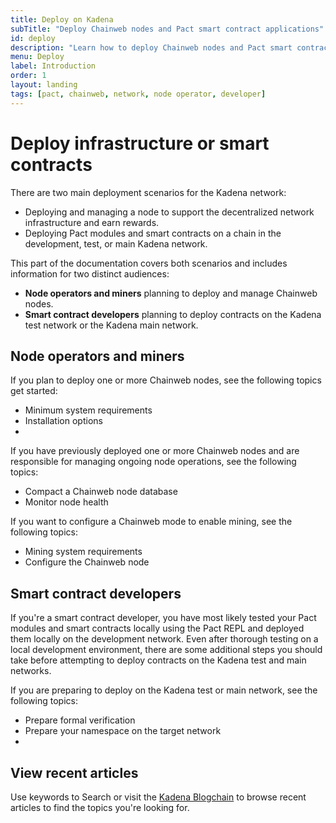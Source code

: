 ```yaml
---
title: Deploy on Kadena
subTitle: "Deploy Chainweb nodes and Pact smart contract applications"
id: deploy
description: "Learn how to deploy Chainweb nodes and Pact smart contract applications on the Kadena network."
menu: Deploy
label: Introduction
order: 1
layout: landing
tags: [pact, chainweb, network, node operator, developer]
---
```


# Deploy infrastructure or smart contracts

There are two main deployment scenarios for the Kadena network:

- Deploying and managing a node to support the decentralized network infrastructure and earn rewards.
- Deploying Pact modules and smart contracts on a chain in the development, test, or main Kadena network.

This part of the documentation covers both scenarios and includes information for two distinct audiences:

- **Node operators and miners** planning to deploy and manage Chainweb nodes.
- **Smart contract developers** planning to deploy contracts on the Kadena test network or the Kadena main network.

## Node operators and miners

If you plan to deploy one or more Chainweb nodes, see the following topics get started:

- Minimum system requirements
- Installation options
- 

If you have previously deployed one or more Chainweb nodes and are responsible for managing ongoing node operations, see the following topics:

- Compact a Chainweb node database
- Monitor node health

If you want to configure a Chainweb mode to enable mining, see the following topics:

- Mining system requirements
- Configure the Chainweb node

## Smart contract developers

If you're a smart contract developer, you have most likely tested your Pact modules and smart contracts locally using the Pact REPL and deployed them locally on the development network.
Even after thorough testing on a local development environment, there are some additional steps you should take before attempting to deploy contracts on the Kadena test and main networks.

If you are preparing to deploy on the Kadena test or main network, see the following topics:

- Prepare formal verification
- Prepare your namespace on the target network
- 

## View recent articles

Use keywords to Search or visit the [Kadena Blogchain](https://www.kadena.io/blog) to browse recent articles to find the topics you're looking for.
